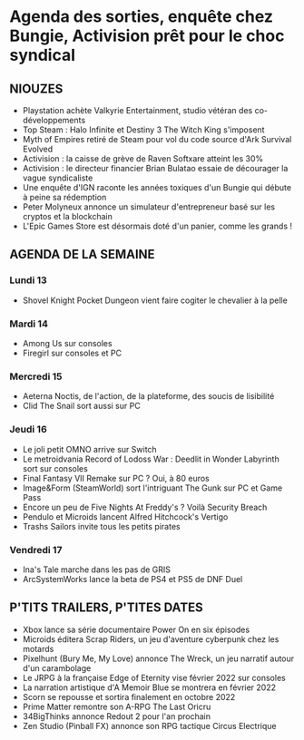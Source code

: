 # Agenda des sorties, enquête chez Bungie, Activision prêt pour le choc syndical

## NIOUZES

- Playstation achète Valkyrie Entertainment, studio vétéran des co-développements
- Top Steam : Halo Infinite et Destiny 3 The Witch King s'imposent
- Myth of Empires retiré de Steam pour vol du code source d'Ark Survival Evolved
- Activision : la caisse de grève de Raven Softxare atteint les 30%
- Activision : le directeur financier Brian Bulatao essaie de décourager la vague syndicaliste
- Une enquête d'IGN raconte les années toxiques d'un Bungie qui débute à peine sa rédemption
- Peter Molyneux annonce un simulateur d'entrepreneur basé sur les cryptos et la blockchain
- L'Epic Games Store est désormais doté d'un panier, comme les grands !

## AGENDA DE LA SEMAINE

### Lundi 13
- Shovel Knight Pocket Dungeon vient faire cogiter le chevalier à la pelle

### Mardi 14
- Among Us sur consoles
- Firegirl sur consoles et PC

### Mercredi 15
- Aeterna Noctis, de l'action, de la plateforme, des soucis de lisibilité
- Clid The Snail sort aussi sur PC

### Jeudi 16
- Le joli petit OMNO arrive sur Switch
- Le metroidvania Record of Lodoss War : Deedlit in Wonder Labyrinth sort sur consoles
- Final Fantasy VII Remake sur PC ? Oui, à 80 euros
- Image&Form (SteamWorld) sort l'intriguant The Gunk sur PC et Game Pass
- Encore un peu de Five Nights At Freddy's ? Voilà Security Breach
- Pendulo et Microids lancent Alfred Hitchcock's Vertigo
- Trashs Sailors invite tous les petits pirates

### Vendredi 17
- Ina's Tale marche dans les pas de GRIS
- ArcSystemWorks lance la beta de PS4 et PS5 de DNF Duel

## P'TITS TRAILERS, P'TITES DATES

- Xbox lance sa série documentaire Power On en six épisodes
- Microids éditera Scrap Riders, un jeu d'aventure cyberpunk chez les motards
- Pixelhunt (Bury Me, My Love) annonce The Wreck, un jeu narratif autour d'un carambolage
- Le JRPG à la française Edge of Eternity vise février 2022 sur consoles
- La narration artistique d'A Memoir Blue se montrera en février 2022
- Scorn se repousse et sortira finalement en octobre 2022
- Prime Matter remontre son A-RPG The Last Oricru
- 34BigThinks annonce Redout 2 pour l'an prochain
- Zen Studio (Pinball FX) annonce son RPG tactique Circus Electrique
